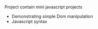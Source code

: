 Project contain mini javascript projects 
- Demonstrating simple Dom manipulation
- Javascript syntax

